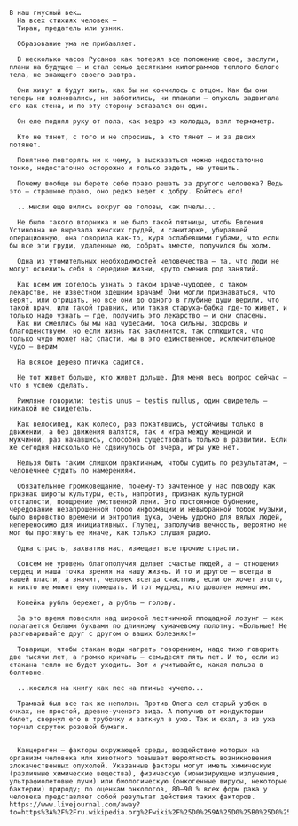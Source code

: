     В наш гнусный век…
      На всех стихиях человек —
      Тиран, предатель или узник.

      Образование ума не прибавляет.

      В несколько часов Русанов как потерял все положение свое, заслуги, планы на будущее — и стал семью десятками килограммов теплого белого тела, не знающего своего завтра.

      Они живут и будут жить, как бы ни кончилось с отцом. Как бы они теперь ни волновались, ни заботились, ни плакали — опухоль задвигала его как стена, и по эту сторону оставался он один.

      Он еле поднял руку от пола, как ведро из колодца, взял термометр.

      Кто не тянет, с того и не спросишь, а кто тянет — и за двоих потянет.

      Понятное повторять ни к чему, а высказаться можно недостаточно тонко, недостаточно осторожно и только задеть, не утешить.

      Почему вообще вы берете себе право решать за другого человека? Ведь это — страшное право, оно редко ведет к добру. Бойтесь его!

      ...мысли еще вились вокруг ее головы, как пчелы...

      Не было такого вторника и не было такой пятницы, чтобы Евгения Устиновна не вырезала женских грудей, и санитарке, убиравшей операционную, она говорила как-то, куря ослабевшими губами, что если бы все эти груди, удаленные ею, собрать вместе, получился бы холм.

      Одна из утомительных необходимостей человечества — та, что люди не могут освежить себя в середине жизни, круто сменив род занятий.

      Как всем им хотелось узнать о таком враче-чудодее, о таком лекарстве, не известном здешним врачам! Они могли признаваться, что верят, или отрицать, но все они до одного в глубине души верили, что такой врач, или такой травник, или такая старуха-бабка где-то живет, и только надо узнать — где, получить это лекарство — и они спасены.
      Как ни смеялись бы мы над чудесами, пока сильны, здоровы и благоденствуем, но если жизнь так заклинится, так сплющится, что только чудо может нас спасти, мы в это единственное, исключительное чудо — верим!

      На всякое дерево птичка садится.

      Не тот живет больше, кто живет дольше. Для меня весь вопрос сейчас — что я успею сделать.

      Римляне говорили: testis unus — testis nullus, один свидетель — никакой не свидетель.

      Как велосипед, как колесо, раз покатившись, устойчивы только в движении, а без движения валятся, так и игра между женщиной и мужчиной, раз начавшись, способна существовать только в развитии. Если же сегодня нисколько не сдвинулось от вчера, игры уже нет.

      Нельзя быть таким слишком практичным, чтобы судить по результатам, — человечнее судить по намерениям.

      Обязательное громковещание, почему-то зачтенное у нас повсюду как признак широты культуры, есть, напротив, признак культурной отсталости, поощрение умственной лени. Это постоянное бубнение, чередование незапрошенной тобою информации и невыбранной тобою музыки, было воровство времени и энтропия духа, очень удобно для вялых людей, непереносимо для инициативных. Глупец, заполучив вечность, вероятно не мог бы протянуть ее иначе, как только слушая радио.

      Одна страсть, захватив нас, измещает все прочие страсти.

      Совсем не уровень благополучия делает счастье людей, а — отношения сердец и наша точка зрения на нашу жизнь. И то и другое — всегда в нашей власти, а значит, человек всегда счастлив, если он хочет этого, и никто не может ему помешать. И тот мудрец, кто доволен немногим.

      Копейка рубль бережет, а рубль — голову.

      За это время повесили над широкой лестничной площадкой лозунг — как полагается белыми буквами по длинному кумачевому полотну: «Больные! Не разговаривайте друг с другом о ваших болезнях!»

      Товарищи, чтобы стакан воды нагреть говорением, надо тихо говорить две тысячи лет, а громко кричать — семьдесят пять лет. И то, если из стакана тепло не будет уходить. Вот и учитывайте, какая польза в болтовне.

      ...косился на книгу как пес на птичье чучело...

      Трамвай был все так же неполон. Против Олега сел старый узбек в очках, не простой, древне-ученого вида. А получив от кондукторши билет, свернул его в трубочку и заткнул в ухо. Так и ехал, а из уха торчал скруток розовой бумаги.


      Канцероген — факторы окружающей среды, воздействие которых на организм человека или животного повышает вероятность возникновения злокачественных опухолей. Указанные факторы могут иметь химическую (различные химические вещества), физическую (ионизирующие излучения, ультрафиолетовые лучи) или биологическую (онкогенные вирусы, некоторые бактерии) природу; по оценкам онкологов, 80—90 % всех форм рака у человека представляет собой результат действия таких факторов. https://www.livejournal.com/away?to=https%3A%2F%2Fru.wikipedia.org%2Fwiki%2F%25D0%259A%25D0%25B0%25D0%25BD%25D1%2586%25D0%25B5%25D1%2580%25D0%25BE%25D0%25B3%25D0%25B5%25D0%25BD
